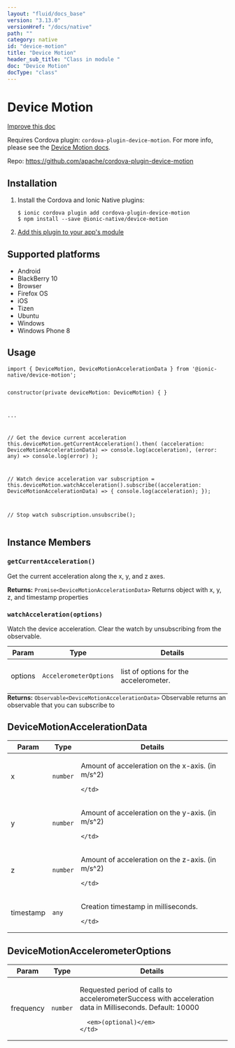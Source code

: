 ```yaml
---
layout: "fluid/docs_base"
version: "3.13.0"
versionHref: "/docs/native"
path: ""
category: native
id: "device-motion"
title: "Device Motion"
header_sub_title: "Class in module "
doc: "Device Motion"
docType: "class"
---
```


<h1 class="api-title">Device Motion</h1>

<a class="improve-v2-docs" href="http://github.com/ionic-team/ionic-native/edit/master/src/@ionic-native/plugins/device-motion/index.ts#L35">
  Improve this doc
</a>






<p>Requires Cordova plugin: <code>cordova-plugin-device-motion</code>. For more info, please see the <a href="https://github.com/apache/cordova-plugin-device-motion">Device Motion docs</a>.</p>


<p>Repo:
  <a href="https://github.com/apache/cordova-plugin-device-motion">
    https://github.com/apache/cordova-plugin-device-motion
  </a>
</p>


<h2><a class="anchor" name="installation" href="#installation"></a>Installation</h2>
<ol class="installation">
  <li>Install the Cordova and Ionic Native plugins:<br>
    <pre><code class="nohighlight">$ ionic cordova plugin add cordova-plugin-device-motion
$ npm install --save @ionic-native/device-motion
</code></pre>
  </li>
  <li><a href="https://ionicframework.com/docs/native/#Add_Plugins_to_Your_App_Module">Add this plugin to your app's module</a></li>
</ol>



<h2><a class="anchor" name="platforms" href="#platforms"></a>Supported platforms</h2>
<ul>
  <li>Android</li><li>BlackBerry 10</li><li>Browser</li><li>Firefox OS</li><li>iOS</li><li>Tizen</li><li>Ubuntu</li><li>Windows</li><li>Windows Phone 8</li>
</ul>






<h2><a class="anchor" name="usage" href="#usage"></a>Usage</h2>
<pre><code class="lang-typescript">import { DeviceMotion, DeviceMotionAccelerationData } from &#39;@ionic-native/device-motion&#39;;

constructor(private deviceMotion: DeviceMotion) { }

...

// Get the device current acceleration
this.deviceMotion.getCurrentAcceleration().then(
  (acceleration: DeviceMotionAccelerationData) =&gt; console.log(acceleration),
  (error: any) =&gt; console.log(error)
);

// Watch device acceleration
var subscription = this.deviceMotion.watchAcceleration().subscribe((acceleration: DeviceMotionAccelerationData) =&gt; {
  console.log(acceleration);
});

// Stop watch
subscription.unsubscribe();
</code></pre>








<h2><a class="anchor" name="instance-members" href="#instance-members"></a>Instance Members</h2>
<h3><a class="anchor" name="getCurrentAcceleration" href="#getCurrentAcceleration"></a><code>getCurrentAcceleration()</code></h3>


Get the current acceleration along the x, y, and z axes.


<div class="return-value" markdown="1">
  <i class="icon ion-arrow-return-left"></i>
  <b>Returns:</b> <code>Promise&lt;DeviceMotionAccelerationData&gt;</code> Returns object with x, y, z, and timestamp properties
</div><h3><a class="anchor" name="watchAcceleration" href="#watchAcceleration"></a><code>watchAcceleration(options)</code></h3>




Watch the device acceleration. Clear the watch by unsubscribing from the observable.
<table class="table param-table" style="margin:0;">
  <thead>
  <tr>
    <th>Param</th>
    <th>Type</th>
    <th>Details</th>
  </tr>
  </thead>
  <tbody>
  <tr>
    <td>
      options</td>
    <td>
      <code>AccelerometerOptions</code>
    </td>
    <td>
      <p>list of options for the accelerometer.</p>
</td>
  </tr>
  </tbody>
</table>

<div class="return-value" markdown="1">
  <i class="icon ion-arrow-return-left"></i>
  <b>Returns:</b> <code>Observable&lt;DeviceMotionAccelerationData&gt;</code> Observable returns an observable that you can subscribe to
</div>





<h2><a class="anchor" name="DeviceMotionAccelerationData" href="#DeviceMotionAccelerationData"></a>DeviceMotionAccelerationData</h2>

<table class="table param-table" style="margin:0;">
  <thead>
  <tr>
    <th>Param</th>
    <th>Type</th>
    <th>Details</th>
  </tr>
  </thead>
  <tbody>
  
  <tr>
    <td>
      x
    </td>
    <td>
      <code>number</code>
    </td>
    <td>
      <p>Amount of acceleration on the x-axis. (in m/s^2)</p>

      
    </td>
  </tr>
  
  <tr>
    <td>
      y
    </td>
    <td>
      <code>number</code>
    </td>
    <td>
      <p>Amount of acceleration on the y-axis. (in m/s^2)</p>

      
    </td>
  </tr>
  
  <tr>
    <td>
      z
    </td>
    <td>
      <code>number</code>
    </td>
    <td>
      <p>Amount of acceleration on the z-axis. (in m/s^2)</p>

      
    </td>
  </tr>
  
  <tr>
    <td>
      timestamp
    </td>
    <td>
      <code>any</code>
    </td>
    <td>
      <p>Creation timestamp in milliseconds.</p>

      
    </td>
  </tr>
  
  </tbody>
</table>


<h2><a class="anchor" name="DeviceMotionAccelerometerOptions" href="#DeviceMotionAccelerometerOptions"></a>DeviceMotionAccelerometerOptions</h2>

<table class="table param-table" style="margin:0;">
  <thead>
  <tr>
    <th>Param</th>
    <th>Type</th>
    <th>Details</th>
  </tr>
  </thead>
  <tbody>
  
  <tr>
    <td>
      frequency
    </td>
    <td>
      <code>number</code>
    </td>
    <td>
      <p>Requested period of calls to accelerometerSuccess with acceleration data in Milliseconds. Default: 10000</p>

      <em>(optional)</em>
    </td>
  </tr>
  
  </tbody>
</table>





